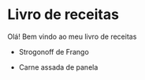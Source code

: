 # Livro de receitas

Olá! Bem vindo ao meu livro de receitas

- Strogonoff de Frango

- Carne assada de panela
